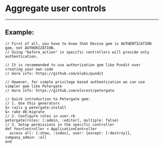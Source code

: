 # Aggregate user controls
-------

## Example:


    // First of all, you have to know that Devise gem is AUTHENTICATION gem, not AUTHORIZATION.
    // Using "before_action" in specific controllers will provide only authentication.

    // It is recommended to use authorization gem like Pundit over creating your own code
    // more info: https://github.com/elabs/pundit

    // However, for simple privilege based authentication we can use simpler gem like Petergate
    // more info: https://github.com/elorest/petergate

    // Quick introduction to Petergate gem:
    // 1. Use this generators
    $> rails g petergate:install
    $> rake db:migrate
    // 2. Configure roles in user.rb
    petergate(roles: [:admin, :editor], multiple: false)
    // 3. Setup permissions in the specific controller
    def YourController < ApplicationController
      access all: [:show, :index], user: {except: [:destroy]}, company_admin: :all
    end
